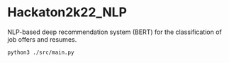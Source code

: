 # Hackaton2k22_NLP
NLP-based deep recommendation system (BERT) for the classification of job offers and resumes.


```bash
python3 ./src/main.py
```